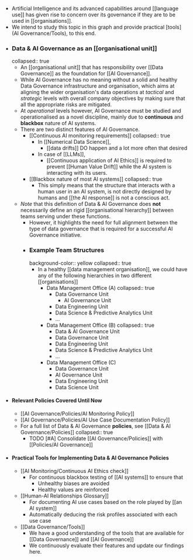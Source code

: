 - Artificial Intelligence and its advanced capabilities around [[language use]] has given rise to concern over its governance if they are to be used in [[organisations]].
- We intend to study this topic in this graph and provide practical [tools](AI Governance/Tools), to this end.
- ### Data & AI Governance as an [[organisational unit]]
  collapsed:: true
	- An [[organisational unit]] that has responsibility over [[Data Governance]] as the foundation for [[AI Governance]].
	- While AI Governance has no meaning without a solid and healthy Data Governance infrastructure and organisation, which aims at aligning the wider organisation's data operations at *tactical* and *strategic* levels with overall company objectives by making sure that all the appropriate risks are mitigated.
	- At *operational* levels however, AI Governance must be studied and operationalised as a novel discipline, mainly due to **continuous** and **blackbox** nature of AI systems.
	- There are two distinct features of AI Governance.
		- [[Continuous AI monitoring requirements]]
		  collapsed:: true
			- In [[Numerical Data Science]],
				- [[data drifts]] DO happen and a lot more often that desired
			- In case of [[LLMs]],
				- [[Continuous application of AI Ethics]] is required to prevent [[Human Value Drift]] while the AI system is interacting with its users.
		- [[Blackbox nature of most AI systems]]
		  collapsed:: true
			- This simply means that the structure that interacts with a human user in an AI system, is not directly designed by humans and [[the AI response]] is not a conscious act.
	- *Note* that this definition of Data & AI Governance does **not** necessarily define an rigid [[organisational hierarchy]] between teams serving under these functions.
		- However, it highlights the need for full alignment between the type of data governance that is required for a successful AI Governance initiative.
		- ### Example Team Structures
		  background-color:: yellow
		  collapsed:: true
			- In a healthy [[data management organisation]], we could have any of the following hierarchies in two different [[organisations]]
				- Data Management Office (A)
				  collapsed:: true
					- Data Governance Unit
						- AI Governance Unit
					- Data Engineering Unit
					- Data Science & Predictive Analytics Unit
					- ...
				- Data Management Office (B)
				  collapsed:: true
					- Data & AI Governance Unit
					- Data Governance Unit
					- Data Engineering Unit
					- Data Science & Predictive Analytics Unit
					- ...
				- Data Management Office (C)
					- Data Governance Unit
					- AI Governance Unit
					- Data Engineering Unit
					- Data Science Unit
- #### Relevant Policies Covered Until Now
	- [[AI Governance/Policies/AI Monitoring Policy]]
	- [[AI Governance/Policies/AI Use Case Documentation Policy]]
	- For a full list of Data & AI Governance **policies**, see [[Data & AI Governance/Policies]]
	  collapsed:: true
		- TODO [#A] Consolidate [[AI Governance/Policies]] with [[Policies/AI Governance]]
- #### Practical Tools for Implementing Data & AI Governance Policies
	- [[AI Monitoring/Continuous AI Ethics check]]
		- For continuous blackbox testing of [[AI systems]] to ensure that
			- Unhealthy biases are avoided
			- Healthy values are reinforced
	- [[Human-AI Relationships Glossary]]
		- For documenting AI use cases based on the role played by [[an AI system]]
		- Automatically deducing the risk profiles associated with each use case
	- [[Data Governance/Tools]]
		- We have a good understanding of the tools that are available for [[Data Governance]] and [[AI Governance]]
		- We continuously evaluate their features and update our findings here.